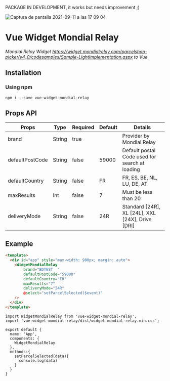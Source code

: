 PACKAGE IN DEVELOPMENT, it works but needs improvement ;)

![Captura de pantalla 2021-09-11 a las 17 09 04](https://user-images.githubusercontent.com/11529050/132952455-2d93140a-812b-45b1-bb68-a164cc96fea1.png)

# Vue Widget Mondial Relay

_Mondial Relay Widget https://widget.mondialrelay.com/parcelshop-picker/v4_0/codesamples/Sample-LightImplementation.aspx to Vue_

## Installation

### Using npm

`npm i --save vue-widget-mondial-relay`

## Props API

| Props                     | Type            | Required | Default             | Details                                          |
|---------------------------|-----------------|----------|---------------------|--------------------------------------------------|
| brand                     | String          | true     |                     | Provider by Mondial Relay                        |
| defaultPostCode           | String          | false    | 59000               | Default postal Code used for search at loading   |
| defaultCountry            | String          | false    | FR                  | FR, ES, BE, NL, LU, DE, AT                       |            
| maxResults                | Int             | false    | 7                   | Must be less than 20                             |
| deliveryMode              | String          | false    | 24R                 | Standard [24R], XL [24L], XXL [24X], Drive [DRI] |

## Example

```HTML
<template>
  <div id="app" style="max-width: 980px; margin: auto">
    <WidgetMondialRelay
        brand="BDTEST  "
        defaultPostCode="59000"
        defaultCountry="FR"
        maxResults="7"
        deliveryMode="24R"
        @select="setParcelSelected($event)"
    />
  </div>
</template>
```

```JS
import WidgetMondialRelay from 'vue-widget-mondial-relay';
import 'vue-widget-mondial-relay/dist/widget-mondial-relay.min.css';

export default {
  name: 'App',
  components: {
    WidgetMondialRelay
  },
  methods:{
    setParcelSelected(data){
      console.log(data)
    }
  }
}
```
